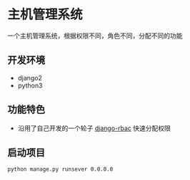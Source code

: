 # 主机管理系统

一个主机管理系统，根据权限不同，角色不同，分配不同的功能

## 开发环境

* django2
* python3

## 功能特色

* 沿用了自己开发的一个轮子 [django-rbac](https://github.com/yang-va/django-rbac) 快速分配权限

## 启动项目
``python manage.py runsever 0.0.0.0``


